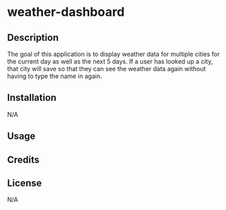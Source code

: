 # weather-dashboard

## Description

The goal of this application is to display weather data for multiple cities for the current day as well as the next 5 days. If a user has looked up a city, that city will save so that they can see the weather data again without having to type the name in again.

## Installation

N/A

## Usage



## Credits



## License

N/A